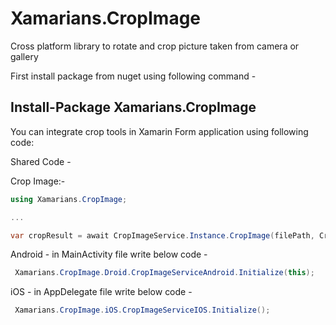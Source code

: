 # Xamarians.CropImage
   Cross platform library to rotate and crop picture taken from camera or gallery
   
First install package from nuget using following command -
## Install-Package Xamarians.CropImage

You can integrate crop tools in Xamarin Form application using following code:

Shared Code -

Crop Image:- 

```c#
using Xamarians.CropImage;

...

var cropResult = await CropImageService.Instance.CropImage(filePath, CropRatioType.None);

```

Android - in MainActivity file write below code -
```c#
 Xamarians.CropImage.Droid.CropImageServiceAndroid.Initialize(this);
```

iOS - in AppDelegate file write below code -
```c#
 Xamarians.CropImage.iOS.CropImageServiceIOS.Initialize();
```

